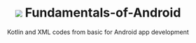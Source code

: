 <h1 align="center"> <img src="https://developer.android.com/" style = "background-color: #f0f0f0" > Fundamentals-of-Android  </h1>

 <p align="center"> Kotlin and XML codes from basic for Android app development </p>
